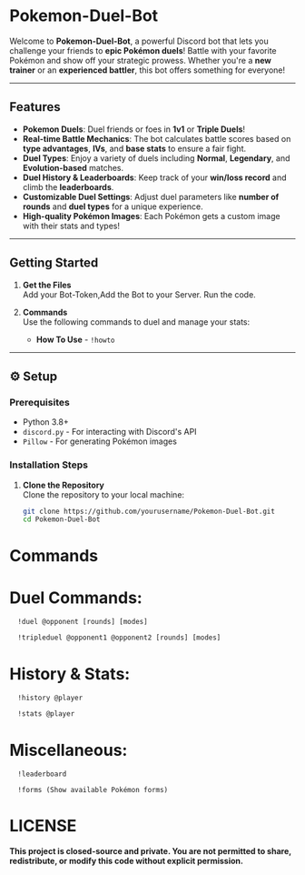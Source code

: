 # **Pokemon-Duel-Bot** 

Welcome to **Pokemon-Duel-Bot**, a powerful Discord bot that lets you challenge your friends to **epic Pokémon duels**! Battle with your favorite Pokémon and show off your strategic prowess. Whether you're a **new trainer** or an **experienced battler**, this bot offers something for everyone!

---

##  **Features**

- **Pokemon Duels**: Duel friends or foes in **1v1** or **Triple Duels**!  
- **Real-time Battle Mechanics**: The bot calculates battle scores based on **type advantages**, **IVs**, and **base stats** to ensure a fair fight.  
- **Duel Types**: Enjoy a variety of duels including **Normal**, **Legendary**, and **Evolution-based** matches.  
- **Duel History & Leaderboards**: Keep track of your **win/loss record** and climb the **leaderboards**.  
- **Customizable Duel Settings**: Adjust duel parameters like **number of rounds** and **duel types** for a unique experience.  
- **High-quality Pokémon Images**: Each Pokémon gets a custom image with their stats and types!

---

##  **Getting Started**

1. **Get the Files**  
   Add your Bot-Token,Add the Bot to your Server.
   Run the code.

3. **Commands**  
   Use the following commands to duel and manage your stats:
   
   - **How To Use** - `!howto `

---

## ⚙️ **Setup**

### **Prerequisites**

- Python 3.8+  
- `discord.py` - For interacting with Discord's API  
- `Pillow` - For generating Pokémon images

### **Installation Steps**

1. **Clone the Repository**  
   Clone the repository to your local machine:
   ```bash
   git clone https://github.com/yourusername/Pokemon-Duel-Bot.git
   cd Pokemon-Duel-Bot

# Commands  
   # Duel Commands:

      !duel @opponent [rounds] [modes]

      !tripleduel @opponent1 @opponent2 [rounds] [modes]

   # History & Stats:

      !history @player 

      !stats @player

   # Miscellaneous:

      !leaderboard

      !forms (Show available Pokémon forms)


# LICENSE

**This project is closed-source and private. You are not permitted to share, redistribute, or modify this code without explicit permission.**
